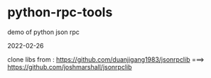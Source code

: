 # python-rpc-tools
demo of python json rpc

2022-02-26


clone libs from :
https://github.com/duanjigang1983/jsonrpclib
===>
https://github.com/joshmarshall/jsonrpclib

